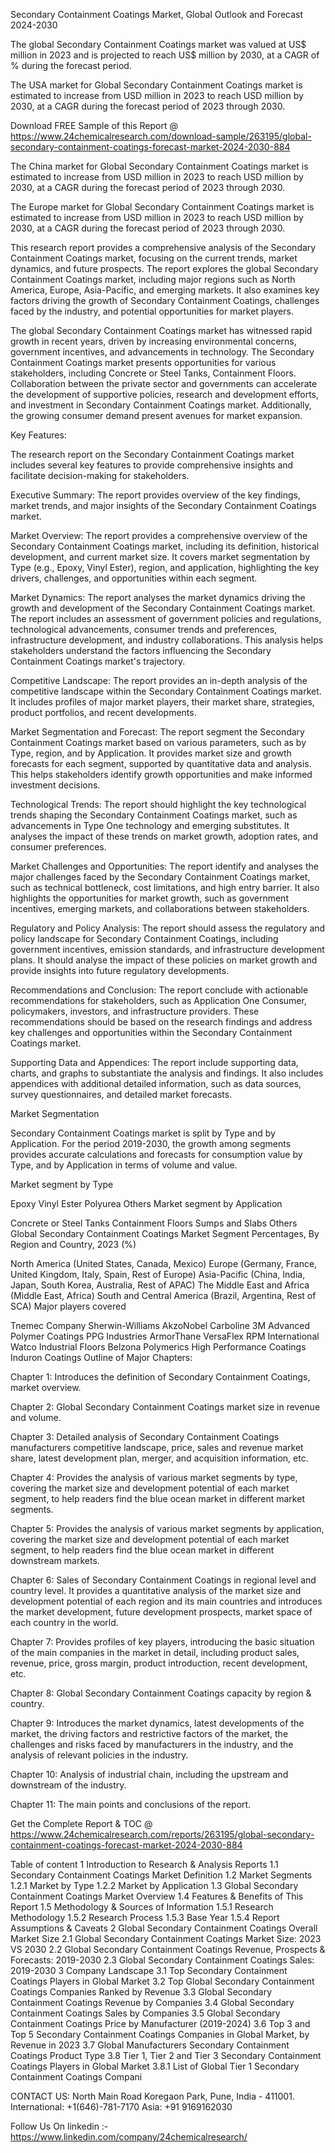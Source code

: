 Secondary Containment Coatings Market, Global Outlook and Forecast 2024-2030

The global Secondary Containment Coatings market was valued at US$ million in 2023 and is projected to reach US$ million by 2030, at a CAGR of % during the forecast period.

The USA market for Global Secondary Containment Coatings market is estimated to increase from USD million in 2023 to reach USD million by 2030, at a CAGR during the forecast period of 2023 through 2030.

Download FREE Sample of this Report @ https://www.24chemicalresearch.com/download-sample/263195/global-secondary-containment-coatings-forecast-market-2024-2030-884

The China market for Global Secondary Containment Coatings market is estimated to increase from USD million in 2023 to reach USD million by 2030, at a CAGR during the forecast period of 2023 through 2030.

The Europe market for Global Secondary Containment Coatings market is estimated to increase from USD million in 2023 to reach USD million by 2030, at a CAGR during the forecast period of 2023 through 2030.

This research report provides a comprehensive analysis of the Secondary Containment Coatings market, focusing on the current trends, market dynamics, and future prospects. The report explores the global Secondary Containment Coatings market, including major regions such as North America, Europe, Asia-Pacific, and emerging markets. It also examines key factors driving the growth of Secondary Containment Coatings, challenges faced by the industry, and potential opportunities for market players.

The global Secondary Containment Coatings market has witnessed rapid growth in recent years, driven by increasing environmental concerns, government incentives, and advancements in technology. The Secondary Containment Coatings market presents opportunities for various stakeholders, including Concrete or Steel Tanks, Containment Floors. Collaboration between the private sector and governments can accelerate the development of supportive policies, research and development efforts, and investment in Secondary Containment Coatings market. Additionally, the growing consumer demand present avenues for market expansion.

Key Features:

The research report on the Secondary Containment Coatings market includes several key features to provide comprehensive insights and facilitate decision-making for stakeholders.

Executive Summary: The report provides overview of the key findings, market trends, and major insights of the Secondary Containment Coatings market.

Market Overview: The report provides a comprehensive overview of the Secondary Containment Coatings market, including its definition, historical development, and current market size. It covers market segmentation by Type (e.g., Epoxy, Vinyl Ester), region, and application, highlighting the key drivers, challenges, and opportunities within each segment.

Market Dynamics: The report analyses the market dynamics driving the growth and development of the Secondary Containment Coatings market. The report includes an assessment of government policies and regulations, technological advancements, consumer trends and preferences, infrastructure development, and industry collaborations. This analysis helps stakeholders understand the factors influencing the Secondary Containment Coatings market's trajectory.

Competitive Landscape: The report provides an in-depth analysis of the competitive landscape within the Secondary Containment Coatings market. It includes profiles of major market players, their market share, strategies, product portfolios, and recent developments.

Market Segmentation and Forecast: The report segment the Secondary Containment Coatings market based on various parameters, such as by Type, region, and by Application. It provides market size and growth forecasts for each segment, supported by quantitative data and analysis. This helps stakeholders identify growth opportunities and make informed investment decisions.

Technological Trends: The report should highlight the key technological trends shaping the Secondary Containment Coatings market, such as advancements in Type One technology and emerging substitutes. It analyses the impact of these trends on market growth, adoption rates, and consumer preferences.

Market Challenges and Opportunities: The report identify and analyses the major challenges faced by the Secondary Containment Coatings market, such as technical bottleneck, cost limitations, and high entry barrier. It also highlights the opportunities for market growth, such as government incentives, emerging markets, and collaborations between stakeholders.

Regulatory and Policy Analysis: The report should assess the regulatory and policy landscape for Secondary Containment Coatings, including government incentives, emission standards, and infrastructure development plans. It should analyse the impact of these policies on market growth and provide insights into future regulatory developments.

Recommendations and Conclusion: The report conclude with actionable recommendations for stakeholders, such as Application One Consumer, policymakers, investors, and infrastructure providers. These recommendations should be based on the research findings and address key challenges and opportunities within the Secondary Containment Coatings market.

Supporting Data and Appendices: The report include supporting data, charts, and graphs to substantiate the analysis and findings. It also includes appendices with additional detailed information, such as data sources, survey questionnaires, and detailed market forecasts.

Market Segmentation

Secondary Containment Coatings market is split by Type and by Application. For the period 2019-2030, the growth among segments provides accurate calculations and forecasts for consumption value by Type, and by Application in terms of volume and value.

Market segment by Type

Epoxy
Vinyl Ester
Polyurea
Others
Market segment by Application

Concrete or Steel Tanks
Containment Floors
Sumps and Slabs
Others
Global Secondary Containment Coatings Market Segment Percentages, By Region and Country, 2023 (%)

North America (United States, Canada, Mexico)
Europe (Germany, France, United Kingdom, Italy, Spain, Rest of Europe)
Asia-Pacific (China, India, Japan, South Korea, Australia, Rest of APAC)
The Middle East and Africa (Middle East, Africa)
South and Central America (Brazil, Argentina, Rest of SCA)
Major players covered

Tnemec Company
Sherwin-Williams
AkzoNobel
Carboline
3M
Advanced Polymer Coatings
PPG Industries
ArmorThane
VersaFlex
RPM International
Watco Industrial Floors
Belzona Polymerics
High Performance Coatings
Induron Coatings
Outline of Major Chapters:

Chapter 1: Introduces the definition of Secondary Containment Coatings, market overview.

Chapter 2: Global Secondary Containment Coatings market size in revenue and volume.

Chapter 3: Detailed analysis of Secondary Containment Coatings manufacturers competitive landscape, price, sales and revenue market share, latest development plan, merger, and acquisition information, etc.

Chapter 4: Provides the analysis of various market segments by type, covering the market size and development potential of each market segment, to help readers find the blue ocean market in different market segments.

Chapter 5: Provides the analysis of various market segments by application, covering the market size and development potential of each market segment, to help readers find the blue ocean market in different downstream markets.

Chapter 6: Sales of Secondary Containment Coatings in regional level and country level. It provides a quantitative analysis of the market size and development potential of each region and its main countries and introduces the market development, future development prospects, market space of each country in the world.

Chapter 7: Provides profiles of key players, introducing the basic situation of the main companies in the market in detail, including product sales, revenue, price, gross margin, product introduction, recent development, etc.

Chapter 8: Global Secondary Containment Coatings capacity by region & country.

Chapter 9: Introduces the market dynamics, latest developments of the market, the driving factors and restrictive factors of the market, the challenges and risks faced by manufacturers in the industry, and the analysis of relevant policies in the industry.

Chapter 10: Analysis of industrial chain, including the upstream and downstream of the industry.

Chapter 11: The main points and conclusions of the report.

Get the Complete Report & TOC @ https://www.24chemicalresearch.com/reports/263195/global-secondary-containment-coatings-forecast-market-2024-2030-884

Table of content
1 Introduction to Research & Analysis Reports
1.1 Secondary Containment Coatings Market Definition
1.2 Market Segments
1.2.1 Market by Type
1.2.2 Market by Application
1.3 Global Secondary Containment Coatings Market Overview
1.4 Features & Benefits of This Report
1.5 Methodology & Sources of Information
1.5.1 Research Methodology
1.5.2 Research Process
1.5.3 Base Year
1.5.4 Report Assumptions & Caveats
2 Global Secondary Containment Coatings Overall Market Size
2.1 Global Secondary Containment Coatings Market Size: 2023 VS 2030
2.2 Global Secondary Containment Coatings Revenue, Prospects & Forecasts: 2019-2030
2.3 Global Secondary Containment Coatings Sales: 2019-2030
3 Company Landscape
3.1 Top Secondary Containment Coatings Players in Global Market
3.2 Top Global Secondary Containment Coatings Companies Ranked by Revenue
3.3 Global Secondary Containment Coatings Revenue by Companies
3.4 Global Secondary Containment Coatings Sales by Companies
3.5 Global Secondary Containment Coatings Price by Manufacturer (2019-2024)
3.6 Top 3 and Top 5 Secondary Containment Coatings Companies in Global Market, by Revenue in 2023
3.7 Global Manufacturers Secondary Containment Coatings Product Type
3.8 Tier 1, Tier 2 and Tier 3 Secondary Containment Coatings Players in Global Market
3.8.1 List of Global Tier 1 Secondary Containment Coatings Compani

CONTACT US:
North Main Road Koregaon Park, Pune, India - 411001.
International: +1(646)-781-7170
Asia: +91 9169162030

Follow Us On linkedin :- https://www.linkedin.com/company/24chemicalresearch/
